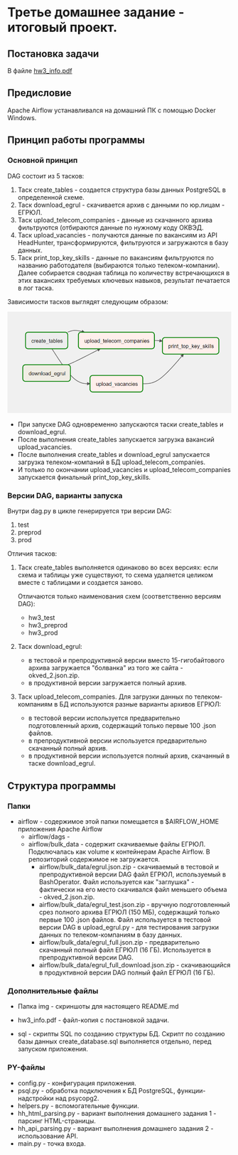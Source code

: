 # Третье домашнее задание - итоговый проект.
## Постановка задачи
В файле [hw3_info.pdf](https://github.com/borodatsik/middle-python-edu/blob/main/03_etl_airflow/hw3_info.pdf)

## Предисловие
Apache Airflow устанавливался на домашний ПК с помощью Docker Windows.

## Принцип работы программы
### Основной принцип
DAG состоит из 5 тасков:
1. Таск create_tables - cоздается структура базы данных PostgreSQL в определенной схеме.
1. Таск download_egrul - скачивается архив с данными по юр.лицам - ЕГРЮЛ.
1. Таск upload_telecom_companies - данные из скачанного архива фильтруются (отбираются данные по нужному коду ОКВЭД.
1. Таск upload_vacancies - получаются данные по вакансиям из API HeadHunter, трансформируются, фильтруются и загружаются в базу данных.
1. Таск print_top_key_skills - данные по вакансиям фильтруются по названию работодателя (выбираются только телеком-компании). Далее собирается сводная таблица по количеству встречающихся в этих вакансиях требуемых ключевых навыков, результат печатается в лог таска.

Зависимости тасков выглядят следующим образом:

![task_dependencies](https://github.com/borodatsik/middle-python-edu/blob/main/03_etl_airflow/img/01_task_dependencies.png?raw=true)

* При запуске DAG одновременно запускаются таски create_tables и download_egrul.
* После выполнения create_tables запускается загрузка вакансий upload_vacancies.
* После выполнения create_tables и download_egrul запускается загрузка телеком-компаний в БД upload_telecom_companies.
* И только по окончании upload_vacancies и upload_telecom_companies запускается финальный print_top_key_skills.

### Версии DAG, варианты запуска
Внутри dag.py в цикле генерируется три версии DAG:
1. test
1. preprod
1. prod

Отличия тасков:
1. Таск create_tables выполняется одинаково во всех версиях: если схема и таблицы уже существуют, то схема удаляется целиком вместе с таблицами и создается заново.

	Отличаются только наименования схем (соответственно версиям DAG):
	* hw3_test
	* hw3_preprod
	* hw3_prod

1. Таск download_egrul:
	* в тестовой и препродуктивной версии вместо 15-гигобайтового архива загружается "болванка" из того же сайта - okved_2.json.zip.
	* в продуктивной версии загружается полный архив.
	
1. Таск upload_telecom_companies. Для загрузки данных по телеком-компаниям в БД используются разные варианты архивов ЕГРЮЛ:
	* в тестовой версии используется предварительно подготовленный архив, содержащий только первые 100 .json файлов.
	* в препродуктивной версии используется предварительно скачанный полный архив.
	* в продуктивной версии используется полный архив, скачанный в таске download_egrul.

## Структура программы
### Папки
* airflow - содержимое этой папки помещается в $AIRFLOW_HOME приложения Apache Airflow
	* airflow/dags - 
	* airflow/bulk_data - содержит скачиваемые файлы ЕГРЮЛ. Подключалась как volume к контейнерам Apache Airflow.
	В репозиторий содержимое не загружается.
		* airflow/bulk_data/egrul.json.zip - скачиваемый в тестовой и препродуктивной версии DAG файл ЕГРЮЛ, используемый в BashOperator.
		Файл используется как "заглушка" - фактически на его место скачивался файл меньшего объема - okved_2.json.zip.
		* airflow/bulk_data/egrul_test.json.zip - вручную подготовленный срез полного архива ЕГРЮЛ (150 МБ), содержащий только первые 100 .json файлов.
		Файл используется в тестовой версии DAG в upload_egrul.py - для тестирования загрузки данных по телеком-компаниям в базу данных.
		* airflow/bulk_data/egrul_full.json.zip - предварительно скачанный полный файл ЕГРЮЛ (16 ГБ). Используется в препродуктивной версии DAG.
		* airflow/bulk_data/egrul_full_download.json.zip - скачивающийся в продуктивной версии DAG полный файл ЕГРЮЛ (16 ГБ).

### Дополнительные файлы
* Папка img - скриншоты для настоящего README.md
* hw3_info.pdf - файл-копия с постановкой задачи.







* sql - скрипты SQL по созданию структуры БД.
	Скрипт по созданию базы данных create_database.sql выполняется отдельно, перед запуском приложения.

### PY-файлы
* config.py - конфигурация приложения.
* psql.py - обработка подключения к БД PostgreSQL, функции-надстройки над psycopg2.
* helpers.py - вспомогательные функции.
* hh_html_parsing.py - вариант выполнения домашнего задания 1 - парсинг HTML-страницы.
* hh_api_parsing.py - вариант выполнения домашнего задания 2 - использование API.
* main.py - точка входа.